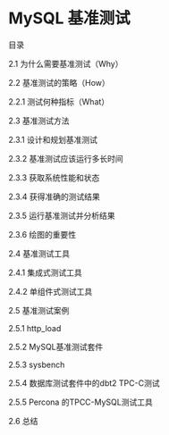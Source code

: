 # MySQL 基准测试

目录

2.1 为什么需要基准测试（Why）

2.2 基准测试的策略（How）

 2.2.1 测试何种指标（What）

2.3 基准测试方法

 2.3.1 设计和规划基准测试

 2.3.2 基准测试应该运行多长时间

 2.3.3 获取系统性能和状态

 2.3.4 获得准确的测试结果

 2.3.5 运行基准测试并分析结果

 2.3.6 绘图的重要性

2.4 基准测试工具

 2.4.1 集成式测试工具

 2.4.2 单组件式测试工具

2.5 基准测试案例

 2.5.1 http_load

 2.5.2 MySQL基准测试套件

 2.5.3 sysbench

 2.5.4 数据库测试套件中的dbt2 TPC-C测试

 2.5.5 Percona 的TPCC-MySQL测试工具

2.6 总结

